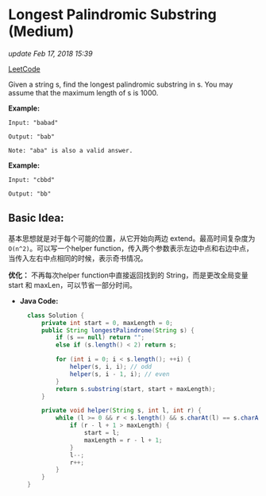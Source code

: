 # Longest Palindromic Substring \(Medium\)

_update Feb 17, 2018 15:39_

[LeetCode](https://leetcode.com/problems/longest-palindromic-substring/description/)

Given a string s, find the longest palindromic substring in s. You may assume that the maximum length of s is 1000.

**Example:**

```text
Input: "babad"

Output: "bab"

Note: "aba" is also a valid answer.
```

**Example:**

```text
Input: "cbbd"

Output: "bb"
```

## Basic Idea:

基本思想就是对于每个可能的位置，从它开始向两边 extend。最高时间复杂度为 `O(n^2)`。可以写一个helper function，传入两个参数表示左边中点和右边中点，当传入左右中点相同的时候，表示奇书情况。

**优化：** 不再每次helper function中直接返回找到的 String，而是更改全局变量 start 和 maxLen，可以节省一部分时间。

* **Java Code:**

  ```java
    class Solution {
        private int start = 0, maxLength = 0;
        public String longestPalindrome(String s) {
            if (s == null) return "";
            else if (s.length() < 2) return s;

            for (int i = 0; i < s.length(); ++i) {
                helper(s, i, i); // odd
                helper(s, i - 1, i); // even
            }
            return s.substring(start, start + maxLength);
        }

        private void helper(String s, int l, int r) {
            while (l >= 0 && r < s.length() && s.charAt(l) == s.charAt(r)) {
                if (r - l + 1 > maxLength) {
                    start = l;
                    maxLength = r - l + 1;
                }
                l--;
                r++;
            }
        }
    }
  ```

